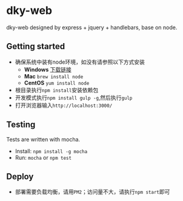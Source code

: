 # dky-web

dky-web designed by express + jquery + handlebars, base on node.

## Getting started

* 确保系统中装有node环境，如没有请参照以下方式安装
    * **Windows** [下载链接](https://nodejs.org/en/download/)
    * **Mac** `brew install node`
    * **CentOS** `yum install node`
* 根目录执行`npm install`安装依赖包
* 开发模式执行`npm install gulp -g`,然后执行`gulp`
* 打开浏览器输入`http://localhost:3000/`

## Testing
Tests are written with mocha.
- Install: `npm install -g mocha`
- Run: `mocha` or `npm test`

## Deploy

* 部署需要负载均衡，请用`PM2`；访问量不大，请执行`npm start`即可

